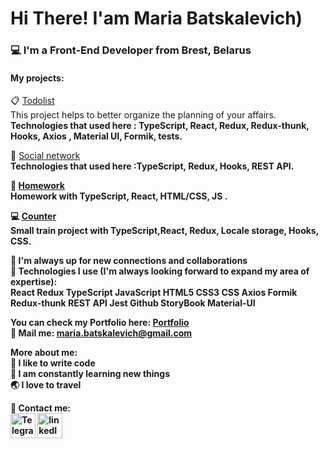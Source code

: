 <h1>Hi There! I'am Maria Batskalevich)</h1>
<h3>💻 I'm a Front-End Developer from Brest, Belarus</h3>

<h4>My projects:</h4>

📋 <a href='https://maria-batskalevich.github.io/it-inc-todolist/' target="_blank">Todolist </a><br>
This project helps to better organize the planning of your affairs.<br> <b>Technologies that used here : TypeScript, React, Redux, Redux-thunk, Hooks, Axios , Material UI, Formik, tests. </b>

👾 <a href='https://maria-batskalevich.github.io/it-inc-social-network/' target="_blank"> Social network </a><br><b>Technologies that used here :TypeScript, Redux, Hooks, REST API. <b>

🐑 <a href='https://maria-batskalevich.github.io/it-inc-homeworks-react-ignat/#/pre-junior
' target="_blank"> Homework </a><br> <b>
 Homework with TypeScript, React, HTML/CSS, JS .</b>
  
💻 <a href='https://maria-batskalevich.github.io/it-inc-counter/' target="_blank"> Counter </a><br> <b>
Small train project with TypeScript,React, Redux, Locale storage, Hooks, CSS.</b>
 
🎯 I'm always up for new connections and collaborations<br>
🖤 Technologies I use (I'm always looking forward to expand my area of expertise):<br>
React Redux TypeScript JavaScript HTML5 CSS3 CSS Axios Formik Redux-thunk REST API Jest Github StoryBook Material-UI





You can check my Portfolio here: <a href='https://maria-batskalevich.github.io/portfolio/' target="blank">Portfolio</a><br>
💌 Mail me: maria.batskalevich@gmail.com

More about me:<br>
💪 I like to write code<br>
🥅 I am constantly learning new things<br>
🌏 I love to travel<br>

🤍 Сontact me:<br>
<a href="https://t.me/maryia_batskalevich" target="_blank"><img align="center" src="https://raw.githubusercontent.com/daniilshat/daniilshat/2d7eafe5250314b3d422c86b35de062e0f1f5178/icons/Telegram.svg" alt="Telegram" height="40" width="40" /></a>
<a href="https://www.linkedin.com/in/maria-batskalevich-18b289230/" target="_blank"><img align="center" src="https://upload.wikimedia.org/wikipedia/commons/f/f8/LinkedIn_icon_circle.svg" alt="linkedIn" height="40" width="40" /></a>

